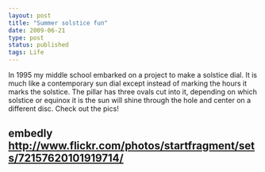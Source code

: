 ```yaml
---
layout: post
title: "Summer solstice fun"
date: 2009-06-21
type: post
status: published
tags: Life
---
```



In 1995 my middle school embarked on a project to make a solstice dial. It is much like a contemporary sun dial except instead of marking the hours it marks the solstice. The pillar has three ovals cut into it, depending on which solstice or equinox it is the sun will shine through the hole and center on a different disc. Check out the pics!

## embedly http://www.flickr.com/photos/startfragment/sets/72157620101919714/ ##
